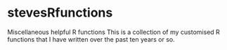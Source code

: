 # stevesRfunctions
Miscellaneous helpful R functions
This is a collection of my customised R functions that I have written over the past ten years or so.
